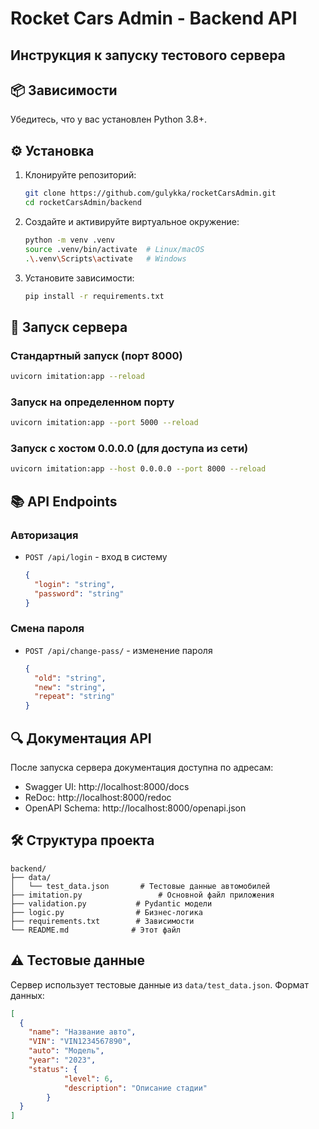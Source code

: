 # Rocket Cars Admin - Backend API
## Инструкция к запуску тестового сервера 

## 📦 Зависимости

Убедитесь, что у вас установлен Python 3.8+.

## ⚙️ Установка

1. Клонируйте репозиторий:
   ```bash
   git clone https://github.com/gulykka/rocketCarsAdmin.git
   cd rocketCarsAdmin/backend
   ```

2. Создайте и активируйте виртуальное окружение:
   ```bash
   python -m venv .venv
   source .venv/bin/activate  # Linux/macOS
   .\.venv\Scripts\activate   # Windows
   ```

3. Установите зависимости:
   ```bash
   pip install -r requirements.txt
   ```

## 🚀 Запуск сервера

### Стандартный запуск (порт 8000)
```bash
uvicorn imitation:app --reload
```

### Запуск на определенном порту
```bash
uvicorn imitation:app --port 5000 --reload
```

### Запуск с хостом 0.0.0.0 (для доступа из сети)
```bash
uvicorn imitation:app --host 0.0.0.0 --port 8000 --reload
```

## 📚 API Endpoints

### Авторизация
- `POST /api/login` - вход в систему
  ```json
  {
    "login": "string",
    "password": "string"
  }
  ```

### Смена пароля
- `POST /api/change-pass/` - изменение пароля
  ```json
  {
    "old": "string",
    "new": "string",
    "repeat": "string"
  }
  ```

## 🔍 Документация API

После запуска сервера документация доступна по адресам:

- Swagger UI: http://localhost:8000/docs
- ReDoc: http://localhost:8000/redoc
- OpenAPI Schema: http://localhost:8000/openapi.json

## 🛠️ Структура проекта

```
backend/
├── data/
│   └── test_data.json       # Тестовые данные автомобилей
├── imitation.py                 # Основной файл приложения
├── validation.py           # Pydantic модели
├── logic.py                # Бизнес-логика
├── requirements.txt        # Зависимости
└── README.md              # Этот файл
```

## ⚠️ Тестовые данные

Сервер использует тестовые данные из `data/test_data.json`. Формат данных:
```json
[
  {
    "name": "Название авто",
    "VIN": "VIN1234567890",
    "auto": "Модель",
    "year": "2023",
    "status": {
		    "level": 6,
		    "description": "Описание стадии"
		}
  }
]
```